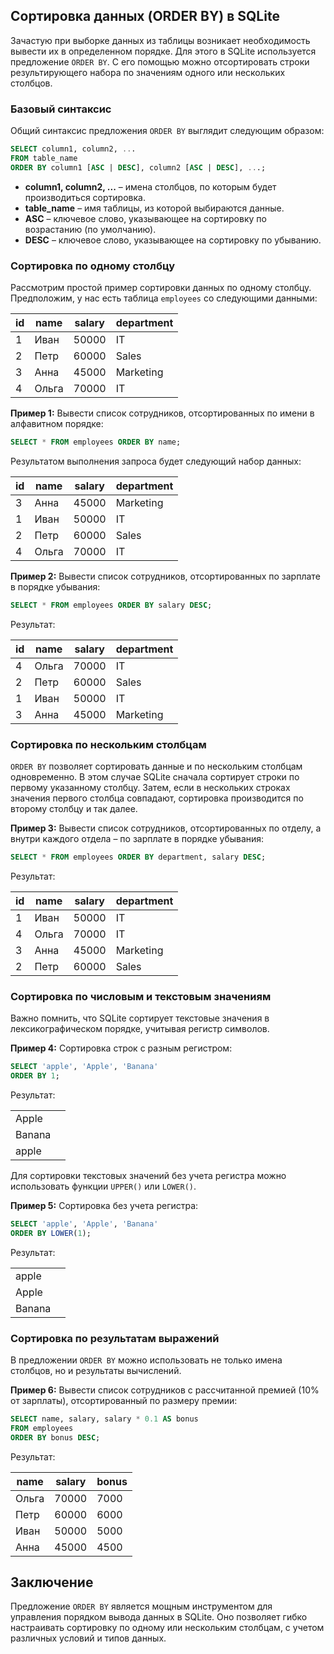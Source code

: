 ## Сортировка данных (ORDER BY) в SQLite

Зачастую при выборке данных из таблицы возникает необходимость вывести их в определенном порядке. Для этого в SQLite используется предложение `ORDER BY`. С его помощью можно отсортировать строки результирующего набора по значениям одного или нескольких столбцов.

### Базовый синтаксис

Общий синтаксис предложения `ORDER BY` выглядит следующим образом:

```sql
SELECT column1, column2, ...
FROM table_name
ORDER BY column1 [ASC | DESC], column2 [ASC | DESC], ...;
```

* **column1, column2, ...** – имена столбцов, по которым будет производиться сортировка.
* **table_name** – имя таблицы, из которой выбираются данные.
* **ASC** – ключевое слово, указывающее на сортировку по возрастанию (по умолчанию).
* **DESC** – ключевое слово, указывающее на сортировку по убыванию.

### Сортировка по одному столбцу

Рассмотрим простой пример сортировки данных по одному столбцу. Предположим, у нас есть таблица `employees` со следующими данными:

| id | name | salary | department |
|---|---|---|---|
| 1 | Иван | 50000 | IT |
| 2 | Петр | 60000 | Sales |
| 3 | Анна | 45000 | Marketing |
| 4 | Ольга | 70000 | IT |

**Пример 1:** Вывести список сотрудников, отсортированных по имени в алфавитном порядке:

```sql
SELECT * FROM employees ORDER BY name;
```

Результатом выполнения запроса будет следующий набор данных:

| id | name | salary | department |
|---|---|---|---|
| 3 | Анна | 45000 | Marketing |
| 1 | Иван | 50000 | IT |
| 2 | Петр | 60000 | Sales |
| 4 | Ольга | 70000 | IT |

**Пример 2:** Вывести список сотрудников, отсортированных по зарплате в порядке убывания:

```sql
SELECT * FROM employees ORDER BY salary DESC;
```

Результат:

| id | name | salary | department |
|---|---|---|---|
| 4 | Ольга | 70000 | IT |
| 2 | Петр | 60000 | Sales |
| 1 | Иван | 50000 | IT |
| 3 | Анна | 45000 | Marketing |

### Сортировка по нескольким столбцам

`ORDER BY` позволяет сортировать данные и по нескольким столбцам одновременно. В этом случае SQLite сначала сортирует строки по первому указанному столбцу. Затем, если в нескольких строках значения первого столбца совпадают, сортировка производится по второму столбцу и так далее.

**Пример 3:** Вывести список сотрудников, отсортированных по отделу, а внутри каждого отдела – по зарплате в порядке убывания:

```sql
SELECT * FROM employees ORDER BY department, salary DESC;
```

Результат:

| id | name | salary | department |
|---|---|---|---|
| 1 | Иван | 50000 | IT |
| 4 | Ольга | 70000 | IT |
| 3 | Анна | 45000 | Marketing |
| 2 | Петр | 60000 | Sales |

### Сортировка по числовым и текстовым значениям

Важно помнить, что SQLite сортирует текстовые значения в лексикографическом порядке, учитывая регистр символов. 

**Пример 4:** Сортировка строк с разным регистром:

```sql
SELECT 'apple', 'Apple', 'Banana'
ORDER BY 1;
```

Результат:

| | |
|---|---|
| Apple | |
| Banana | |
| apple | |

Для сортировки текстовых значений без учета регистра можно использовать функции `UPPER()` или `LOWER()`.

**Пример 5:** Сортировка без учета регистра:

```sql
SELECT 'apple', 'Apple', 'Banana'
ORDER BY LOWER(1);
```

Результат:

| | |
|---|---|
| apple | |
| Apple | |
| Banana | |

### Сортировка по результатам выражений

В предложении `ORDER BY` можно использовать не только имена столбцов, но и результаты вычислений.

**Пример 6:** Вывести список сотрудников с рассчитанной премией (10% от зарплаты), отсортированный по размеру премии:

```sql
SELECT name, salary, salary * 0.1 AS bonus
FROM employees
ORDER BY bonus DESC; 
```

Результат:

| name | salary | bonus |
|---|---|---|
| Ольга | 70000 | 7000 |
| Петр | 60000 | 6000 |
| Иван | 50000 | 5000 |
| Анна | 45000 | 4500 |


## Заключение

Предложение `ORDER BY` является мощным инструментом для управления порядком вывода данных в SQLite. Оно позволяет гибко настраивать сортировку по одному или нескольким столбцам, с учетом различных условий и типов данных. 
